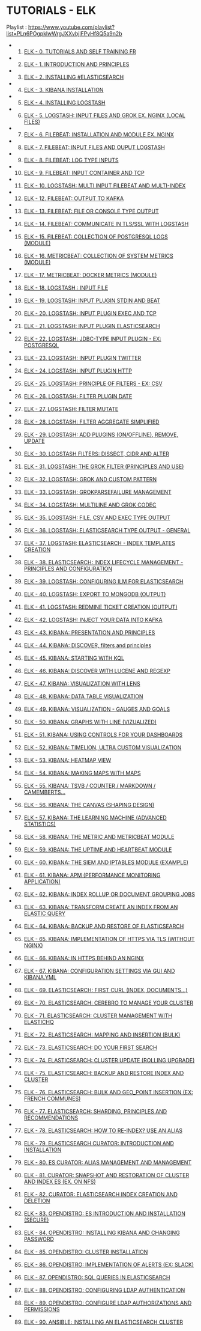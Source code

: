 # TUTORIALS - ELK 

Playlist : https://www.youtube.com/playlist?list=PLn6POgpklwWrgJXXvbjlFPyHf8Q5a9n2b

- 1. [ELK - 0. TUTORIALS AND SELF TRAINING FR](https://www.youtube.com/watch?v=dxPhnkGAt7Y)
- 2. [ELK - 1. INTRODUCTION AND PRINCIPLES](https://www.youtube.com/watch?v=FIIWGs65Gi0)
- 3. [ELK - 2. INSTALLING #ELASTICSEARCH](https://www.youtube.com/watch?v=tdyzluB9PkQ)
- 4. [ELK - 3. KIBANA INSTALLATION](https://www.youtube.com/watch?v=iTqWsCS82Pg)
- 5. [ELK - 4. INSTALLING LOGSTASH](https://www.youtube.com/watch?v=CaLSEeV_L4s)
- 6. [ELK - 5. LOGSTASH: INPUT FILES AND GROK EX. NGINX (LOCAL FILES)](https://www.youtube.com/watch?v=RSOC9XqlusQ)
- 7. [ELK - 6. FILEBEAT: INSTALLATION AND MODULE EX. NGINX](https://www.youtube.com/watch?v=X0FY1XeHtmI)
- 8. [ELK - 7. FILEBEAT: INPUT FILES AND OUPUT LOGSTASH](https://www.youtube.com/watch?v=kKOcA99A98o)
- 9. [ELK - 8. FILEBEAT: LOG TYPE INPUTS](https://www.youtube.com/watch?v=X3OXO4C0wR8)
- 10. [ELK - 9. FILEBEAT: INPUT CONTAINER AND TCP](https://www.youtube.com/watch?v=_eQWPGpJZ1k)
- 11. [ELK - 10. LOGSTASH: MULTI INPUT FILEBEAT AND MULTI-INDEX](https://www.youtube.com/watch?v=vdTKH_mFcak)
- 12. [ELK - 12. FILEBEAT: OUTPUT TO KAFKA](https://www.youtube.com/watch?v=3jiADy15Bac)
- 13. [ELK - 13. FILEBEAT: FILE OR CONSOLE TYPE OUTPUT](https://www.youtube.com/watch?v=4MVQQkiAZVk)
- 14. [ELK - 14. FILEBEAT: COMMUNICATE IN TLS/SSL WITH LOGSTASH](https://www.youtube.com/watch?v=Ql9p7YYyDqo)
- 15. [ELK - 15. FILEBEAT: COLLECTION OF POSTGRESQL LOGS (MODULE)](https://www.youtube.com/watch?v=aF2VXEkMObE)
- 16. [ELK - 16. METRICBEAT: COLLECTION OF SYSTEM METRICS (MODULE)](https://www.youtube.com/watch?v=Z_KwovUFDtY)
- 17. [ELK - 17. METRICBEAT: DOCKER METRICS (MODULE)](https://www.youtube.com/watch?v=jDubmeXKe_8)
- 18. [ELK - 18. LOGSTASH : INPUT FILE](https://www.youtube.com/watch?v=M5MxzL2uQ4o)
- 19. [ELK - 19. LOGSTASH: INPUT PLUGIN STDIN AND BEAT](https://www.youtube.com/watch?v=IRS8XWCbOe8)
- 20. [ELK - 20. LOGSTASH: INPUT PLUGIN EXEC AND TCP](https://www.youtube.com/watch?v=gQnkKR9w24w)
- 21. [ELK - 21. LOGSTASH: INPUT PLUGIN ELASTICSEARCH](https://www.youtube.com/watch?v=WJVydGRFjrU)
- 22. [ELK - 22. LOGSTASH: JDBC-TYPE INPUT PLUGIN - EX: POSTGRESQL](https://www.youtube.com/watch?v=TyixiRWJGmw)
- 23. [ELK - 23. LOGSTASH: INPUT PLUGIN TWITTER](https://www.youtube.com/watch?v=PCvVCjC-wp0)
- 24. [ELK - 24. LOGSTASH: INPUT PLUGIN HTTP](https://www.youtube.com/watch?v=PjE-ckwSpLA)
- 25. [ELK - 25. LOGSTASH: PRINCIPLE OF FILTERS - EX: CSV](https://www.youtube.com/watch?v=8AopEBelb_g)
- 26. [ELK - 26. LOGSTASH: FILTER PLUGIN DATE](https://www.youtube.com/watch?v=0rTFXQaSh4Q)
- 27. [ELK - 27. LOGSTASH: FILTER MUTATE](https://www.youtube.com/watch?v=78ADqA-UIMY)
- 28. [ELK - 28. LOGSTASH: FILTER AGGREGATE SIMPLIFIED](https://www.youtube.com/watch?v=mEx72EaTuFM)
- 29. [ELK - 29. LOGSTASH: ADD PLUGINS (ON/OFFLINE), REMOVE, UPDATE](https://www.youtube.com/watch?v=NmuBEQn2DnE)
- 30. [ELK - 30. LOGSTASH FILTERS: DISSECT, CIDR AND ALTER](https://www.youtube.com/watch?v=BUdob3VknHA)
- 31. [ELK - 31. LOGSTASH: THE GROK FILTER (PRINCIPLES AND USE)](https://www.youtube.com/watch?v=_w7kyTM26X4)
- 32. [ELK - 32. LOGSTASH: GROK AND CUSTOM PATTERN](https://www.youtube.com/watch?v=HmTKCs9AECM)
- 33. [ELK - 33. LOGSTASH: GROKPARSEFAILURE MANAGEMENT](https://www.youtube.com/watch?v=tZQQxXDuB2o)
- 34. [ELK - 34. LOGSTASH: MULTILINE AND GROK CODEC](https://www.youtube.com/watch?v=VvHxmnstBg8)
- 35. [ELK - 35. LOGSTASH: FILE, CSV AND EXEC TYPE OUTPUT](https://www.youtube.com/watch?v=gEnjdeVcFsc)
- 36. [ELK - 36. LOGSTASH: ELASTICSEARCH TYPE OUTPUT - GENERAL](https://www.youtube.com/watch?v=cU4A1s5FQco)
- 37. [ELK - 37. LOGSTASH: ELASTICSEARCH - INDEX TEMPLATES CREATION](https://www.youtube.com/watch?v=s5AmHCWlhHQ)
- 38. [ELK - 38. ELASTICSEARCH: INDEX LIFECYCLE MANAGEMENT - PRINCIPLES AND CONFIGURATION](https://www.youtube.com/watch?v=Ct64tlB_FL4)
- 39. [ELK - 39. LOGSTASH: CONFIGURING ILM FOR ELASTICSEARCH](https://www.youtube.com/watch?v=1Gcny9RWvZk)
- 40. [ELK - 40. LOGSTASH: EXPORT TO MONGODB (OUTPUT)](https://www.youtube.com/watch?v=V0PV23SwTnQ)
- 41. [ELK - 41. LOGSTASH: REDMINE TICKET CREATION (OUTPUT)](https://www.youtube.com/watch?v=kU7qatatPhA)
- 42. [ELK - 42. LOGSTASH: INJECT YOUR DATA INTO KAFKA](https://www.youtube.com/watch?v=h1aCd0Bwlu0)
- 43. [ELK - 43. KIBANA: PRESENTATION AND PRINCIPLES](https://www.youtube.com/watch?v=x-9Hjy6E7bI)
- 44. [ELK - 44. KIBANA: DISCOVER, filters and principles](https://www.youtube.com/watch?v=iRQSt-f2bc0)
- 45. [ELK - 45. KIBANA: STARTING WITH KQL](https://www.youtube.com/watch?v=xqV6IPOkT-4)
- 46. [ELK - 46. KIBANA: DISCOVER WITH LUCENE AND REGEXP](https://www.youtube.com/watch?v=aZsL5bsxEBM)
- 47. [ELK - 47. KIBANA: VISUALIZATION WITH LENS](https://www.youtube.com/watch?v=C_ohP9HV1VE)
- 48. [ELK - 48. KIBANA: DATA TABLE VISUALIZATION](https://www.youtube.com/watch?v=oA2oEdohGRM)
- 49. [ELK - 49. KIBANA: VISUALIZATION - GAUGES AND GOALS](https://www.youtube.com/watch?v=9fZayPr43As)
- 50. [ELK - 50. KIBANA: GRAPHS WITH LINE (VIZUALIZED)](https://www.youtube.com/watch?v=bxc4FPnYXZU)
- 51. [ELK - 51. KIBANA: USING CONTROLS FOR YOUR DASHBOARDS](https://www.youtube.com/watch?v=GGuahsQ22PE)
- 52. [ELK - 52. KIBANA: TIMELION, ULTRA CUSTOM VISUALIZATION](https://www.youtube.com/watch?v=-VMrwaE0hIs)
- 53. [ELK - 53. KIBANA: HEATMAP VIEW](https://www.youtube.com/watch?v=_FBddID3FcE)
- 54. [ELK - 54. KIBANA: MAKING MAPS WITH MAPS](https://www.youtube.com/watch?v=Tp5uP0SE_Mg)
- 55. [ELK - 55. KIBANA: TSVB / COUNTER / MARKDOWN / CAMEMBERTS...](https://www.youtube.com/watch?v=bLe4Sl8ZD34)
- 56. [ELK - 56. KIBANA: THE CANVAS (SHAPING DESIGN)](https://www.youtube.com/watch?v=KxHB41xp_AY)
- 57. [ELK - 57. KIBANA: THE LEARNING MACHINE (ADVANCED STATISTICS)](https://www.youtube.com/watch?v=an-X12gXlNA)
- 58. [ELK - 58. KIBANA: THE METRIC AND METRICBEAT MODULE](https://www.youtube.com/watch?v=xk8xxyDhOks)
- 59. [ELK - 59. KIBANA: THE UPTIME AND HEARTBEAT MODULE](https://www.youtube.com/watch?v=S5MyeD8ysxA)
- 60. [ELK - 60. KIBANA: THE SIEM AND IPTABLES MODULE (EXAMPLE)](https://www.youtube.com/watch?v=v04UP9SMXcI)
- 61. [ELK - 61. KIBANA: APM (PERFORMANCE MONITORING APPLICATION)](https://www.youtube.com/watch?v=M5UCsO-SQhA)
- 62. [ELK - 62. KIBANA: INDEX ROLLUP OR DOCUMENT GROUPING JOBS](https://www.youtube.com/watch?v=rDBfFu-jsm4)
- 63. [ELK - 63. KIBANA: TRANSFORM CREATE AN INDEX FROM AN ELASTIC QUERY](https://www.youtube.com/watch?v=cDDQm3rOu4Y)
- 64. [ELK - 64. KIBANA: BACKUP AND RESTORE OF ELASTICSEARCH](https://www.youtube.com/watch?v=aVwdP9zddR8)
- 65. [ELK - 65. KIBANA: IMPLEMENTATION OF HTTPS VIA TLS (WITHOUT NGINX)](https://www.youtube.com/watch?v=OALvk3J4yPQ)
- 66. [ELK - 66. KIBANA: IN HTTPS BEHIND AN NGINX](https://www.youtube.com/watch?v=usF-LwTgI3o)
- 67. [ELK - 67. KIBANA: CONFIGURATION SETTINGS VIA GUI AND KIBANA.YML](https://www.youtube.com/watch?v=6jokDomQjVM)
- 68. [ELK - 69. ELASTICSEARCH: FIRST CURL (INDEX, DOCUMENTS...)](https://www.youtube.com/watch?v=zuyZpiBhyZQ)
- 69. [ELK - 70. ELASTICSEARCH: CEREBRO TO MANAGE YOUR CLUSTER](https://www.youtube.com/watch?v=EoB6TlY_SP0)
- 70. [ELK - 71. ELASTICSEARCH: CLUSTER MANAGEMENT WITH ELASTICHQ](https://www.youtube.com/watch?v=PlwkU8Ja1NA)
- 71. [ELK - 72. ELASTICSEARCH: MAPPING AND INSERTION (BULK)](https://www.youtube.com/watch?v=PNH6RmTekas)
- 72. [ELK - 73. ELASTICSEARCH: DO YOUR FIRST SEARCH](https://www.youtube.com/watch?v=nlLVKJNwQmk)
- 73. [ELK - 74. ELASTICSEARCH: CLUSTER UPDATE (ROLLING UPGRADE)](https://www.youtube.com/watch?v=uWuTw_yP9x4)
- 74. [ELK - 75. ELASTICSEARCH: BACKUP AND RESTORE INDEX AND CLUSTER](https://www.youtube.com/watch?v=uGS3zxWqy2Y)
- 75. [ELK - 76. ELASTICSEARCH: BULK AND GEO_POINT INSERTION (EX: FRENCH COMMUNES)](https://www.youtube.com/watch?v=Zpszt2fbjFQ)
- 76. [ELK - 77. ELASTICSEARCH: SHARDING, PRINCIPLES AND RECOMMENDATIONS](https://www.youtube.com/watch?v=nmNmInuY9sI)
- 77. [ELK - 78. ELASTICSEARCH: HOW TO RE-INDEX? USE AN ALIAS](https://www.youtube.com/watch?v=RMe1RdOX4dE)
- 78. [ELK - 79. ELASTICSEARCH CURATOR: INTRODUCTION AND INSTALLATION](https://www.youtube.com/watch?v=DmBTUj14TRo)
- 79. [ELK - 80. ES CURATOR: ALIAS MANAGEMENT AND MANAGEMENT](https://www.youtube.com/watch?v=M1EnbqI7I1Q)
- 80. [ELK - 81. CURATOR: SNAPSHOT AND RESTORATION OF CLUSTER AND INDEX ES (EX. ON NFS)](https://www.youtube.com/watch?v=Cob6l2rTHeM)
- 81. [ELK - 82. CURATOR: ELASTICSEARCH INDEX CREATION AND DELETION](https://www.youtube.com/watch?v=kQbws4EMr_0)
- 82. [ELK - 83. OPENDISTRO: ES INTRODUCTION AND INSTALLATION (SECURE)](https://www.youtube.com/watch?v=NYyrSuy2wKg)
- 83. [ELK - 84. OPENDISTRO: INSTALLING KIBANA AND CHANGING PASSWORD](https://www.youtube.com/watch?v=CecrJTbEQlI)
- 84. [ELK - 85. OPENDISTRO: CLUSTER INSTALLATION](https://www.youtube.com/watch?v=qxWHxlJHmc8)
- 85. [ELK - 86. OPENDISTRO: IMPLEMENTATION OF ALERTS (EX: SLACK)](https://www.youtube.com/watch?v=oJ3pFAq8vHs)
- 86. [ELK - 87. OPENDISTRO: SQL QUERIES IN ELASTICSEARCH](https://www.youtube.com/watch?v=TFjCATEdGnk)
- 87. [ELK - 88. OPENDISTRO: CONFIGURING LDAP AUTHENTICATION](https://www.youtube.com/watch?v=ohI58NdeNp0)
- 88. [ELK - 89. OPENDISTRO: CONFIGURE LDAP AUTHORIZATIONS AND PERMISSIONS](https://www.youtube.com/watch?v=fMbLGZaWBus)
- 89. [ELK - 90. ANSIBLE: INSTALLING AN ELASTICSEARCH CLUSTER](https://www.youtube.com/watch?v=_iFeywRUoGQ)

